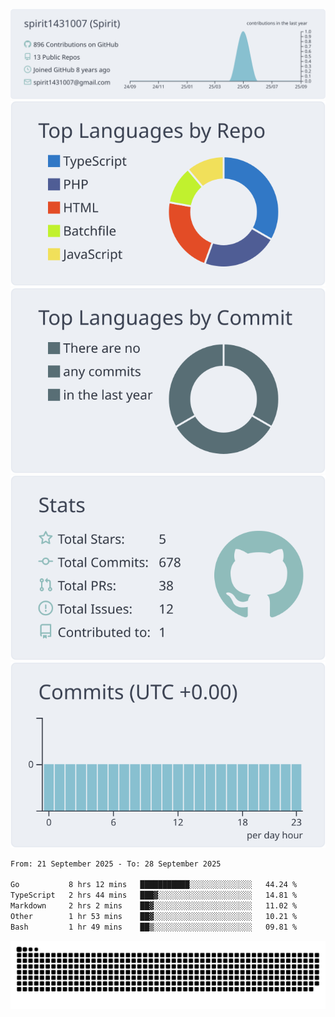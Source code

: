 [![](https://raw.githubusercontent.com/spirit1431007/spirit1431007/master/profile-summary-card-output/nord_bright/0-profile-details.svg)](https://git.io/spiritx)
[![](https://raw.githubusercontent.com/spirit1431007/spirit1431007/master/profile-summary-card-output/nord_bright/1-repos-per-language.svg)](https://git.io/spiritx) [![](https://raw.githubusercontent.com/spirit1431007/spirit1431007/master/profile-summary-card-output/nord_bright/2-most-commit-language.svg)](https://git.io/spiritx)
[![](https://raw.githubusercontent.com/spirit1431007/spirit1431007/master/profile-summary-card-output/nord_bright/3-stats.svg)](https://git.io/spiritx) [![](https://raw.githubusercontent.com/spirit1431007/spirit1431007/master/profile-summary-card-output/nord_bright/4-productive-time.svg)](https://git.io/spiritx)

<!--START_SECTION:waka-->

```txt
From: 21 September 2025 - To: 28 September 2025

Go           8 hrs 12 mins   ███████████░░░░░░░░░░░░░░   44.24 %
TypeScript   2 hrs 44 mins   ███▓░░░░░░░░░░░░░░░░░░░░░   14.81 %
Markdown     2 hrs 2 mins    ██▓░░░░░░░░░░░░░░░░░░░░░░   11.02 %
Other        1 hr 53 mins    ██▓░░░░░░░░░░░░░░░░░░░░░░   10.21 %
Bash         1 hr 49 mins    ██▒░░░░░░░░░░░░░░░░░░░░░░   09.81 %
```

<!--END_SECTION:waka-->

![contribution](https://github.com/spirit1431007/spirit1431007/blob/output/github-contribution-grid-snake.svg)
